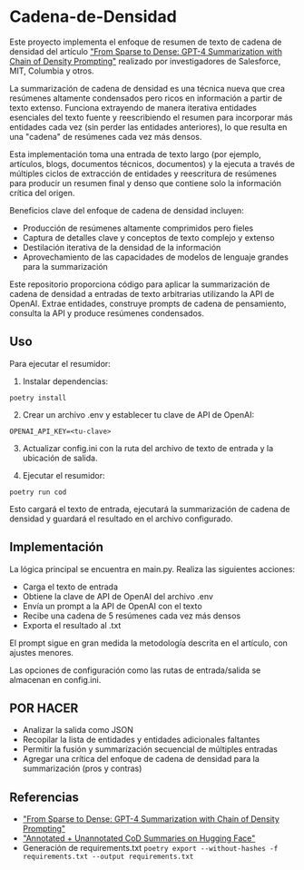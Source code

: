 # Cadena-de-Densidad

Este proyecto implementa el enfoque de resumen de texto de cadena de densidad del artículo ["From Sparse to Dense: GPT-4 Summarization with Chain of Density Prompting"](https://arxiv.org/pdf/2309.04269.pdf) realizado por investigadores de Salesforce, MIT, Columbia y otros.

La summarización de cadena de densidad es una técnica nueva que crea resúmenes altamente condensados pero ricos en información a partir de texto extenso. Funciona extrayendo de manera iterativa entidades esenciales del texto fuente y reescribiendo el resumen para incorporar más entidades cada vez (sin perder las entidades anteriores), lo que resulta en una "cadena" de resúmenes cada vez más densos.

Esta implementación toma una entrada de texto largo (por ejemplo, artículos, blogs, documentos técnicos, documentos) y la ejecuta a través de múltiples ciclos de extracción de entidades y reescritura de resúmenes para producir un resumen final y denso que contiene solo la información crítica del origen.

Beneficios clave del enfoque de cadena de densidad incluyen:

- Producción de resúmenes altamente comprimidos pero fieles
- Captura de detalles clave y conceptos de texto complejo y extenso
- Destilación iterativa de la densidad de la información
- Aprovechamiento de las capacidades de modelos de lenguaje grandes para la summarización

Este repositorio proporciona código para aplicar la summarización de cadena de densidad a entradas de texto arbitrarias utilizando la API de OpenAI. Extrae entidades, construye prompts de cadena de pensamiento, consulta la API y produce resúmenes condensados.

## Uso

Para ejecutar el resumidor:

1. Instalar dependencias:

```
poetry install 
```

2. Crear un archivo .env y establecer tu clave de API de OpenAI:

```
OPENAI_API_KEY=<tu-clave>
```

3. Actualizar config.ini con la ruta del archivo de texto de entrada y la ubicación de salida.

4. Ejecutar el resumidor: 

```
poetry run cod
```

Esto cargará el texto de entrada, ejecutará la summarización de cadena de densidad y guardará el resultado en el archivo configurado.

## Implementación

La lógica principal se encuentra en main.py. Realiza las siguientes acciones:

- Carga el texto de entrada
- Obtiene la clave de API de OpenAI del archivo .env  
- Envía un prompt a la API de OpenAI con el texto
- Recibe una cadena de 5 resúmenes cada vez más densos
- Exporta el resultado al .txt

El prompt sigue en gran medida la metodología descrita en el artículo, con ajustes menores.

Las opciones de configuración como las rutas de entrada/salida se almacenan en config.ini.

## POR HACER

- Analizar la salida como JSON
- Recopilar la lista de entidades y entidades adicionales faltantes
- Permitir la fusión y summarización secuencial de múltiples entradas
- Agregar una crítica del enfoque de cadena de densidad para la summarización (pros y contras)

## Referencias

- ["From Sparse to Dense: GPT-4 Summarization with Chain of Density Prompting"](https://arxiv.org/pdf/2309.04269.pdf)
- ["Annotated + Unannotated CoD Summaries on Hugging Face"](https://huggingface.co/datasets/griffin/chain_of_density/)
- Generación de requirements.txt `poetry export --without-hashes -f requirements.txt --output requirements.txt`
